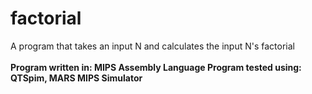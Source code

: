 # factorial
A program that takes an input N and calculates the input N's factorial
<br><br>
<b> Program written in: MIPS Assembly Language </b>
<b> Program tested using: QTSpim, MARS MIPS Simulator </b>
